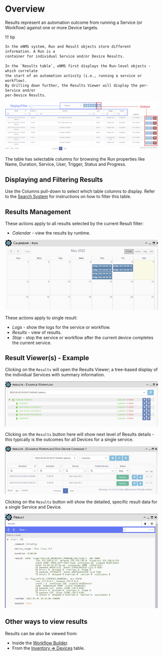 # Overview 

Results represent an automation outcome from running a Service (or Workflow) against
one or more Device targets.

!!! tip 

    In the eNMS system, Run and Result objects store different information. A Run is a 
    container for individual Service and/or Device Results.   
     
    In the `Results table`, eNMS first displays the Run-level objects - which correlate
    the start of an automation activity (i.e., running a service or workflow). 
    By drilling down further, the Results Viewer will display the per-Service and/or 
    per-Device Results.

![Results Table](../_static/automation/results/results_table_1.png)

The table has selectable columns for browsing the Run properties like Name, Duration, 
Service, User, Trigger, Status and Progress.

## Displaying and Filtering Results

Use the Columns pull-down to select which table columns to display.
Refer to the [Search System](../../advanced/search_system/) for instructions on 
how to filter this table.
 
## Results Management

These actions apply to all results selected by the current Result filter: 

- *Calendar* - view the results by runtime.

![Results Table](../_static/automation/results/results_calendar.png)

These actions apply to single result: 

- *Logs* - show the logs for the service or workflow. 
- *Results* - view of results.
- *Stop* - stop the service or workflow after the current device completes
  the current service.

## Result Viewer(s) - Example

Clicking on the `Results` will open the Results Viewer; a tree-based display of the 
individual Services with summary information.

![Results Table](../_static/automation/results/results_viewer_1.png)

Clicking on the `Results` button here will show next level of Results details - 
this typically is the outcomes for all Devices for a single service.

![Results Table](../_static/automation/results/results_viewer_2.png)

Clicking on the `Results` button will show the detailed, specific result data for a
single Service and Device.

![Results Table](../_static/automation/results/results_viewer_3.png)

## Other ways to view results 

Results can be also be viewed from: 

- Inside the [Workflow Builder](../../automation/workflow_builder/). 
- From the [Inventory => Devices](../../inventory/devices/) table.


